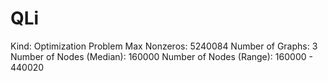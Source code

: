 # QLi

Kind: Optimization Problem
Max Nonzeros: 5240084
Number of Graphs: 3
Number of Nodes (Median): 160000
Number of Nodes (Range): 160000 - 440020